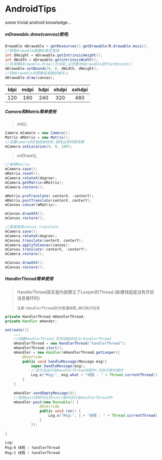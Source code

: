 # AndroidTips
some trivial android knowledge...

##### mDrawable.draw(canvas)使用;

```java
Drawable mDrawable = getResources().getDrawable(R.drawable.music);
//获取drawable图像的真实宽高
int dHeight = mDrawable.getIntrinsicHeight();
int dWidth = mDrawable.getintrinsicWidth();
//在调用mDrawable.draw()方法前,必须要对mDrawable进行setBounds()
mDrawable.setBounds(0, 0, dWidth, dHeight);
//将mDrawable的图像信息画到画布上
mDrawable.draw(canvas);
```



| ldpi | mdpi | hdpi | xhdpi | xxhdpi |
| :--: | :--: | :--: | :---: | :----: |
| 120  | 160  | 240  |  320  |  480   |



##### Camera和Matrix简单使用

> init();

```java
Camera mCamera = new Camera();
Matrix mMatrix = new Matrix();
//设置camera的Z轴投射坐标,避免出现呼脸效果
mCamera.setLocation(0, 0, 100);
```

> onDraw();

```java
//使用Matrix
mCamera.save();
mMatrix.reset();
mCamera.rotateX(degree);
mCamera.getMatrix(mMatrix);
mCamera.restore();

mMatrix.preTranslate(-centerX, -centerY);
mMatrix.postTranslate(centerX, centerY);
mCanvas.concat(mMatrix);

mCanvas.drawXXX();
mCanvas.restore();
```

```java
//直接使用canvas.translate
mCamera.save();
mCamera.retateX(degree);
mCanvas.translate(centerX, centerY);
mCamera.applyToCanvas(canvas);
mCanvas.translate(-centerX, -centerY);
mCamera.restore();

mCanvas.drawXXX();
mCanvas.restore();
```



##### HandlerThread简单使用

> HandlerThread其实是内部建立了Looper的Thread.(新建线程是没有开启消息循环的)
>
> `注意:HandlerThread仍为普通线程,串行执行任务`

```java
private HandlerThread mHandlerThread;
private Handler mHander;

onCreate(){
    ...
    //创建HandlerThread,并将线程命名为:handlerThread
    mHandlerThread = new HandlerThread("handlerThread");
  	mHandlerThread.start();
  	mHandler = new Handler(mHandlerThread.getLooper){
        @Overtide
      	public void handleMessage(Message msg){
            super.handleMessage(msg);
          	//该方法运行在HandlerThread线程中,可执行耗时操作
          	Log.e("Msg:", msg.what + "线程 : " + Thread.currentThread().getName());
        }
    }
  
  	mHandler.sendEmptyMessage(0);
  	//使用post同样可以将run()操作运行在HandlerThread中
  	mHandler.post(new Runnable() {
				@Override
				public void run() {
					Log.e("Msg:", 1 + "线程 : " + Thread.currentThread().getName());
				}
			});
  
}

```

```
Log:
Msg:0 线程 : handlerThread
Msg:1 线程 : handlerThread
```



